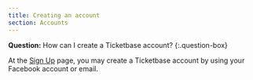 ```yaml
---
title: Creating an account
section: Accounts
---
```


**Question:** How can I create a Ticketbase account?
{:.question-box}

At the [Sign Up] page, you may create a Ticketbase account by using your Facebook account or email.

[Sign Up]: http://www.ticketbase.com/users/sign_up
